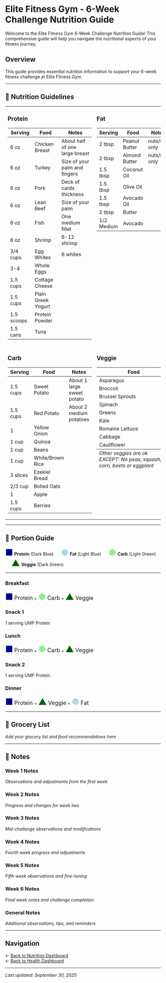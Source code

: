 # Elite Fitness Gym - 6-Week Challenge Nutrition Guide

Welcome to the Elite Fitness Gym 6-Week Challenge Nutrition Guide! This comprehensive guide will help you navigate the nutritional aspects of your fitness journey.

## Overview

This guide provides essential nutrition information to support your 6-week fitness challenge at Elite Fitness Gym.

---

## 🥗 Nutrition Guidelines

<table>
<tr>
<td width="50%" valign="top">

### Protein
| Serving | Food | Notes |
|---------|------|-------|
| 6 oz | Chicken Breast | About half of one large breast |
| 6 oz | Turkey | Size of your palm and fingers |
| 6 oz | Pork | Deck of cards thickness |
| 6 oz | Lean Beef | Size of your palm |
| 6 oz | Fish | One medium fillet |
| 6 oz | Shrimp | 6-12 shrimp |
| 3/4 cups | Egg Whites | 6 whites |
| 3-4 | Whole Eggs |  |
| 1.5 cups | Cottage Cheese |  |
| 1.5 cups | Plain Greek Yogurt |  |
| 1.5 scoops | Protein Powder |  |
| 1.5 cans | Tuna |  |

</td>
<td width="50%" valign="top">

### Fat
| Serving | Food | Notes |
|---------|------|-------|
| 2 tbsp | Peanut Butter | nuts/salt only |
| 2 tbsp | Almond Butter | nuts/salt only |
| 1.5 tbsp | Coconut Oil |  |
| 1.5 tbsp | Olive Oil |  |
| 1.5 tbsp | Avocado Oil |  |
| 2 tbsp | Butter |  |
| 1/2 Medium | Avocado |  |

</td>
</tr>
<tr>
<td width="50%" valign="top">

### Carb
| Serving | Food | Notes |
|---------|------|-------|
| 1.5 cups | Sweet Potato | About 1 large sweet potato |
| 1.5 cups | Red Potato | About 2 medium potatoes |
| 1 | Yellow Onion |  |
| 1 cup | Quinoa |  |
| 1 cup | Beans |  |
| 1 cup | White/Brown Rice |  |
| 3 slices | Ezekiel Bread |  |
| 2/3 cup | Rolled Oats |  |
| 1 | Apple |  |
| 1.5 cups | Berries |  |

</td>
<td width="50%" valign="top">

### Veggie
<table>
<thead>
<tr><th>Food</th></tr>
</thead>
<tbody>
<tr><td>Asparagus</td></tr>
<tr><td>Broccoli</td></tr>
<tr><td>Brussel Sprouts</td></tr>
<tr><td>Spinach</td></tr>
<tr><td>Greens</td></tr>
<tr><td>Kale</td></tr>
<tr><td>Romaine Lettuce</td></tr>
<tr><td>Cabbage</td></tr>
<tr><td>Cauliflower</td></tr>
</tbody>
<tfoot>
<tr><td><em>Other veggies are ok EXCEPT: No peas, squash, corn, beets or eggplant</em></td></tr>
</tfoot>
</table>

</td>
</tr>
</table>

---

## 📏 Portion Guide

<span style="color: darkblue; font-size: 28px;">■</span> **Protein** (Dark Blue) &nbsp;&nbsp;&nbsp;&nbsp; <span style="color: lightblue; font-size: 28px;">●</span> **Fat** (Light Blue) &nbsp;&nbsp;&nbsp;&nbsp; <span style="color: lightgreen; font-size: 28px;">●</span> **Carb** (Light Green) &nbsp;&nbsp;&nbsp;&nbsp; <span style="color: darkgreen; font-size: 28px;">▲</span> **Veggie** (Dark Green)

---

### Breakfast
<span style="color: darkblue; font-size: 28px;">■</span> <span style="font-size: 18px;">Protein</span> + <span style="color: lightgreen; font-size: 28px;">●</span> <span style="font-size: 18px;">Carb</span> + <span style="color: darkgreen; font-size: 28px;">▲</span> <span style="font-size: 18px;">Veggie</span>

### Snack 1
1 serving UMP Protein

### Lunch  
<span style="color: darkblue; font-size: 28px;">■</span> <span style="font-size: 18px;">Protein</span> + <span style="color: lightgreen; font-size: 28px;">●</span> <span style="font-size: 18px;">Carb</span> + <span style="color: darkgreen; font-size: 28px;">▲</span> <span style="font-size: 18px;">Veggie</span>

### Snack 2
1 serving UMP Protein

### Dinner
<span style="color: darkblue; font-size: 28px;">■</span> <span style="font-size: 18px;">Protein</span> + <span style="color: darkgreen; font-size: 28px;">▲</span> <span style="font-size: 18px;">Veggie</span> + <span style="color: lightblue; font-size: 28px;">●</span> <span style="font-size: 18px;">Fat</span>

---

## 🛒 Grocery List

*Add your grocery list and food recommendations here*

---

## 📝 Notes

### Week 1 Notes
*Observations and adjustments from the first week*

### Week 2 Notes
*Progress and changes for week two*

### Week 3 Notes
*Mid-challenge observations and modifications*

### Week 4 Notes
*Fourth week progress and adjustments*

### Week 5 Notes
*Fifth week observations and fine-tuning*

### Week 6 Notes
*Final week notes and challenge completion*

### General Notes
*Additional observations, tips, and reminders*

---

## Navigation

← [Back to Nutrition Dashboard](./nutrition.md)  
← [Back to Health Dashboard](../health.md)

---

*Last updated: September 30, 2025*